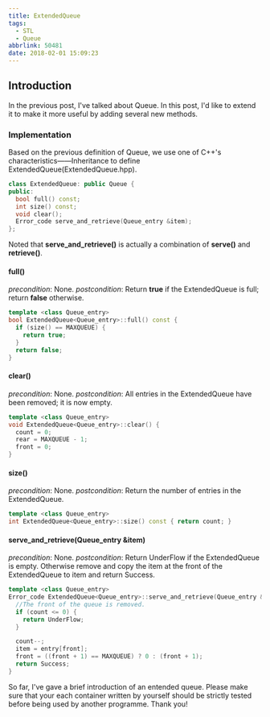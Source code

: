 ```yaml
---
title: ExtendedQueue
tags:
  - STL
  - Queue
abbrlink: 50481
date: 2018-02-01 15:09:23
---
```


## Introduction
In the previous post, I've talked about Queue. In this post, I'd like to extend it to make it more useful by adding several new methods.
<!-- more -->

### Implementation

Based on the previous definition of Queue, we use one of C++'s characteristics——Inheritance to define ExtendedQueue(ExtendedQueue.hpp).
```C++
class ExtendedQueue: public Queue {
public:
  bool full() const;
  int size() const;
  void clear();
  Error_code serve_and_retrieve(Queue_entry &item);
};
```
Noted that **serve_and_retrieve()** is actually a combination of **serve()** and **retrieve()**.

#### full()
*precondition*: None.
*postcondition*: Return **true** if the ExtendedQueue is full; return **false** otherwise.
```C++
template <class Queue_entry>
bool ExtendedQueue<Queue_entry>::full() const {
  if (size() == MAXQUEUE) {
    return true;
  }
  return false;
}
```

#### clear()
*precondition*: None.
*postcondition*: All entries in the ExtendedQueue have been removed; it is now empty.
```C++
template <class Queue_entry>
void ExtendedQueue<Queue_entry>::clear() {
  count = 0;
  rear = MAXQUEUE - 1;
  front = 0;
}
```

#### size()
*precondition*: None.
*postcondition*: Return the number of entries in the ExtendedQueue.
```C++
template <class Queue_entry>
int ExtendedQueue<Queue_entry>::size() const { return count; }
```

#### serve_and_retrieve(Queue_entry &item)
*precondition*: None.
*postcondition*: Return UnderFlow if the ExtendedQueue is empty. Otherwise remove and copy the item at the front of the ExtendedQueue to item and return Success.
```C++
template <class Queue_entry>
Error_code ExtendedQueue<Queue_entry>::serve_and_retrieve(Queue_entry &item) {
  //The front of the queue is removed.
  if (count <= 0) {
    return UnderFlow;
  }

  count--;
  item = entry[front];
  front = ((front + 1) == MAXQUEUE) ? 0 : (front + 1);
  return Success;
}
```

So far, I've gave a brief introduction of an entended queue. Please make sure that your each container written by yourself should be strictly tested before being used by another programme. Thank you!
